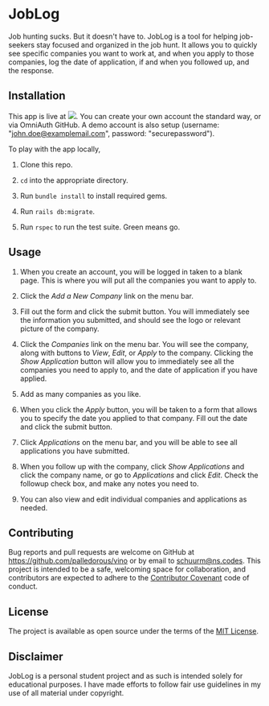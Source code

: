 # JobLog

Job hunting sucks. But it doesn't have to. JobLog is a tool for helping job-seekers stay focused and organized in the job hunt. It allows you to quickly see specific companies you want to work at, and when you apply to those companies, log the date of application, if and when you followed up, and the response.

## Installation

This app is live at ![](https://my-job-log.herokuapp.com). You can create your own account the standard way, or via OmniAuth GitHub. A demo account is also setup (username: "john.doe@examplemail.com", password: "securepassword").

To play with the app locally,

1. Clone this repo.

2. `cd` into the appropriate directory.

3. Run `bundle install` to install required gems.

4. Run `rails db:migrate`.

5. Run `rspec` to run the test suite. Green means go.

## Usage

1. When you create an account, you will be logged in taken to a blank page. This is where you will put all the companies you want to apply to.

2. Click the *Add a New Company* link on the menu bar.

3. Fill out the form and click the submit button. You will immediately see the information you submitted, and should see the logo or relevant picture of the company.

4. Click the *Companies* link on the menu bar. You will see the company, along with buttons to *View*, *Edit*, or *Apply* to the company. Clicking the *Show Application* button will allow you to immediately see all the companies you need to apply to, and the date of application if you have applied.

5. Add as many companies as you like.

6. When you click the *Apply* button, you will be taken to a form that allows you to specify the date you applied to that company. Fill out the date and click the submit button.

7. Click *Applications* on the menu bar, and you will be able to see all applications you have submitted.

8. When you follow up with the company, click *Show Applications* and click the company name, or go to *Applications* and click *Edit*. Check the followup check box, and make any notes you need to.

9. You can also view and edit individual companies and applications as needed.

## Contributing

Bug reports and pull requests are welcome on GitHub at https://github.com/palledorous/vino or by email to schuurm@ns.codes. This project is intended to be a safe, welcoming space for collaboration, and contributors are expected to adhere to the [Contributor Covenant](http://contributor-covenant.org) code of conduct.


## License

The project is available as open source under the terms of the [MIT License](http://opensource.org/licenses/MIT).


## Disclaimer

JobLog is a personal student project and as such is intended solely for educational purposes. I have made efforts to follow fair use guidelines in my use of all material under copyright.
